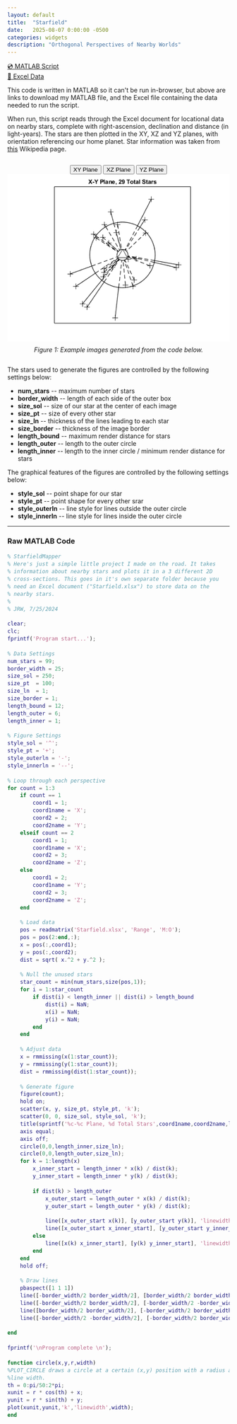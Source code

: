 ```yaml
---
layout: default
title:  "Starfield"
date:   2025-08-07 0:00:00 -0500
categories: widgets
description: "Orthogonal Perspectives of Nearby Worlds"
---
```


[💿 MATLAB Script](/assets/matlab/StarfieldMapper.m)<br>
[📁 Excel Data](/assets/excel/Starfield.xlsx)

This code is written in MATLAB so it can't be run in-browser, but above are links to download my MATLAB file, and the Excel file containing the data needed to run the script.

When run, this script reads through the Excel document for locational data on nearby stars, complete with right-ascension, declination and distance (in light-years). The stars are then plotted in the XY, XZ and YZ planes, with orientation referencing our home planet. Star information was taken from [this](https://en.wikipedia.org/wiki/List_of_nearest_stars) Wikipedia page.

<div style="text-align: center; margin: 2em 0;">
<div>
  <div>
    <button onclick="showImage(0)">XY Plane</button>
    <button onclick="showImage(1)">XZ Plane</button>
    <button onclick="showImage(2)">YZ Plane</button>
  </div>

  <div>
    <img id="displayed-image" src="/assets/images/starfield-xy.png" alt="Image 1">
  </div>
  <p style="font-style: italic; margin-top: 0.5em;">Figure 1: Example images generated from the code below.</p>
</div>
</div>

<script>
  const images = [
    "/assets/images/starfield-xy.png",
    "/assets/images/starfield-xz.png",
    "/assets/images/starfield-yz.png"
  ];

  function showImage(index) {
    document.getElementById("displayed-image").src = images[index];

    document.getElementById(".tab-btn").forEach((btn,i) => {
      btn.classList.toggle("active", i === index);
    });
  }
</script>

The stars used to generate the figures are controlled by the following settings below: 

- **num_stars** -- maximum number of stars
- **border_width** -- length of each side of the outer box
- **size_sol** -- size of our star at the center of each image
- **size_pt** -- size of every other star
- **size_ln** -- thickness of the lines leading to each star
- **size_border**  -- thickness of the image border
- **length_bound** -- maximum render distance for stars
- **length_outer** -- length to the outer circle
- **length_inner** -- length to the inner circle / minimum render distance for stars

The graphical features of the figures are controlled by the following settings below: 

- **style_sol** -- point shape for our star
- **style_pt** -- point shape for every other srar
- **style_outerln** -- line style for lines outside the outer circle
- **style_innerln** -- line style for lines inside the outer circle

<hr>

### Raw MATLAB Code

```matlab
% StarfieldMapper
% Here's just a simple little project I made on the road. It takes
% information about nearby stars and plots it in a 3 different 2D
% cross-sections. This goes in it's own separate folder because you
% need an Excel document ("Starfield.xlsx") to store data on the
% nearby stars.
%
% JRW, 7/25/2024

clear;
clc;
fprintf('Program start...');

% Data Settings
num_stars = 99;
border_width = 25;
size_sol = 250;
size_pt  = 100;
size_ln  = 1;
size_border = 1;
length_bound = 12;
length_outer = 6;
length_inner = 1;

% Figure Settings
style_sol = '^';
style_pt = '+';
style_outerln = '-';
style_innerln = '--';

% Loop through each perspective
for count = 1:3
    if count == 1
        coord1 = 1;
        coord1name = 'X';
        coord2 = 2;
        coord2name = 'Y';
    elseif count == 2
        coord1 = 1;
        coord1name = 'X';
        coord2 = 3;
        coord2name = 'Z';
    else
        coord1 = 2;
        coord1name = 'Y';
        coord2 = 3;
        coord2name = 'Z';
    end

    % Load data
    pos = readmatrix('Starfield.xlsx', 'Range', 'M:O');
    pos = pos(2:end,:);
    x = pos(:,coord1);
    y = pos(:,coord2);
    dist = sqrt( x.^2 + y.^2 );

    % Null the unused stars
    star_count = min(num_stars,size(pos,1));
    for i = 1:star_count
        if dist(i) < length_inner || dist(i) > length_bound
            dist(i) = NaN;
            x(i) = NaN;
            y(i) = NaN;
        end
    end

    % Adjust data
    x = rmmissing(x(1:star_count));
    y = rmmissing(y(1:star_count));
    dist = rmmissing(dist(1:star_count));

    % Generate figure
    figure(count);
    hold on;
    scatter(x, y, size_pt, style_pt, 'k');
    scatter(0, 0, size_sol, style_sol, 'k');
    title(sprintf('%c-%c Plane, %d Total Stars',coord1name,coord2name,length(x)+1));
    axis equal;
    axis off;
    circle(0,0,length_inner,size_ln);
    circle(0,0,length_outer,size_ln);
    for k = 1:length(x)
        x_inner_start = length_inner * x(k) / dist(k);
        y_inner_start = length_inner * y(k) / dist(k);

        if dist(k) > length_outer
            x_outer_start = length_outer * x(k) / dist(k);
            y_outer_start = length_outer * y(k) / dist(k);

            line([x_outer_start x(k)], [y_outer_start y(k)], 'linewidth', size_ln, 'color', 'k', 'linestyle', style_outerln);
            line([x_outer_start x_inner_start], [y_outer_start y_inner_start], 'linewidth', size_ln, 'color', 'k', 'linestyle', style_innerln);
        else
            line([x(k) x_inner_start], [y(k) y_inner_start], 'linewidth', size_ln, 'color', 'k', 'linestyle', style_innerln);
        end
    end
    hold off;

    % Draw lines
    pbaspect([1 1 1])
    line([-border_width/2 border_width/2], [border_width/2 border_width/2], 'linewidth', size_border, 'color', 'k', 'linestyle', '-');
    line([-border_width/2 border_width/2], [-border_width/2 -border_width/2], 'linewidth', size_border, 'color', 'k', 'linestyle', '-');
    line([border_width/2 border_width/2], [-border_width/2 border_width/2], 'linewidth', size_border, 'color', 'k', 'linestyle', '-');
    line([-border_width/2 -border_width/2], [-border_width/2 border_width/2], 'linewidth', size_border, 'color', 'k', 'linestyle', '-');

end

fprintf('\nProgram complete \n');

function circle(x,y,r,width)
%PLOT_CIRCLE draws a circle at a certain (x,y) position with a radius and
%line width.
th = 0:pi/50:2*pi;
xunit = r * cos(th) + x;
yunit = r * sin(th) + y;
plot(xunit,yunit,'k','linewidth',width);
end
```